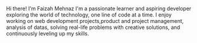Hi there! I'm Faizah Mehnaz
I'm a passionate learner and aspiring developer exploring the world of technology, one line of code at a time. I enjoy working on web development projects,product and project management, analysis of datas, solving real-life problems with creative solutions, and continuously leveling up my skills.

